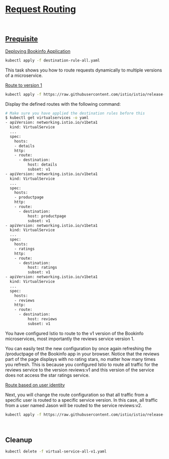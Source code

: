 # [Request Routing](https://istio.io/latest/docs/tasks/traffic-management/request-routing/)

<br>

## [Prequisite](https://istio.io/latest/docs/tasks/traffic-management/request-routing/#before-you-begin)

[Deploying Bookinfo Application](https://istio.io/latest/docs/examples/bookinfo)

```bash
kubectl apply -f destination-rule-all.yaml 
```

This task shows you how to route requests dynamically to multiple versions of a microservice.

[Route to version 1](https://istio.io/latest/docs/tasks/traffic-management/request-routing/#route-to-version-1)

```bash
kubectl apply -f https://raw.githubusercontent.com/istio/istio/release-1.20/samples/bookinfo/networking/virtual-service-all-v1.yaml
```

Display the defined routes with the following command:

```bash
# Make sure you have applied the destination rules before this
$ kubectl get virtualservices -o yaml
- apiVersion: networking.istio.io/v1beta1
  kind: VirtualService
  ...
  spec:
    hosts:
    - details
    http:
    - route:
      - destination:
          host: details
          subset: v1
- apiVersion: networking.istio.io/v1beta1
  kind: VirtualService
  ...
  spec:
    hosts:
    - productpage
    http:
    - route:
      - destination:
          host: productpage
          subset: v1
- apiVersion: networking.istio.io/v1beta1
  kind: VirtualService
  ...
  spec:
    hosts:
    - ratings
    http:
    - route:
      - destination:
          host: ratings
          subset: v1
- apiVersion: networking.istio.io/v1beta1
  kind: VirtualService
  ...
  spec:
    hosts:
    - reviews
    http:
    - route:
      - destination:
          host: reviews
          subset: v1
```

You have configured Istio to route to the v1 version of the Bookinfo microservices, most importantly the reviews service version 1.

You can easily test the new configuration by once again refreshing the /productpage of the Bookinfo app in your browser. Notice that the reviews part of the page displays with no rating stars, no matter how many times you refresh. This is because you configured Istio to route all traffic for the reviews service to the version reviews:v1 and this version of the service does not access the star ratings service.

[Route based on user identity](https://istio.io/latest/docs/tasks/traffic-management/request-routing/#route-based-on-user-identity)

Next, you will change the route configuration so that all traffic from a specific user is routed to a specific service version. In this case, all traffic from a user named Jason will be routed to the service reviews:v2.

```bash
kubectl apply -f https://raw.githubusercontent.com/istio/istio/release-1.20/samples/bookinfo/networking/virtual-service-reviews-test-v2.yaml
```

<br>

## Cleanup

```bash
kubectl delete -f virtual-service-all-v1.yaml
```

